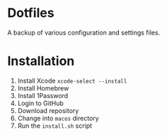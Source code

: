 # Dotfiles

A backup of various configuration and settings files.

# Installation

1. Install Xcode `xcode-select --install`
2. Install Homebrew
3. Install 1Password
4. Login to GitHub
5. Download repository
6. Change into `macos` directory
7. Run the `install.sh` script
